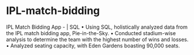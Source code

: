 # IPL-match-bidding
IPL Match Bidding App - | SQL
•	Using SQL, holistically analyzed data from the IPL match bidding app, Pie-in-the-Sky.
•	Conducted stadium-wise analysis to determine the team with the highest number of wins and losses. 
•	Analyzed seating capacity, with Eden Gardens boasting 90,000 seats.

